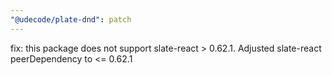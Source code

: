 ```yaml
---
"@udecode/plate-dnd": patch
---
```


fix: this package does not support slate-react > 0.62.1. Adjusted slate-react peerDependency to <= 0.62.1
